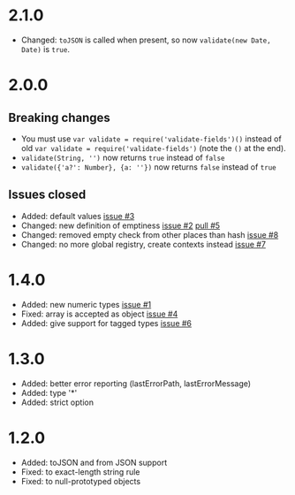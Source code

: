 # 2.1.0
* Changed: `toJSON` is called when present, so now `validate(new Date, Date)` is `true`.

# 2.0.0
## Breaking changes
* You must use `var validate = require('validate-fields')()` instead of old `var validate = require('validate-fields')` (note the `()` at the end).
* `validate(String, '')` now returns `true` instead of `false`
* `validate({'a?': Number}, {a: ''})` now returns `false` instead of `true`

## Issues closed
* Added: default values [issue #3](https://github.com/clubedaentrega/validate-fields/issues/3)
* Changed: new definition of emptiness [issue #2](https://github.com/clubedaentrega/validate-fields/issues/2) [pull #5](https://github.com/clubedaentrega/validate-fields/pull/5)
* Changed: removed empty check from other places than hash [issue #8](https://github.com/clubedaentrega/validate-fields/issues/8)
* Changed: no more global registry, create contexts instead [issue #7](https://github.com/clubedaentrega/validate-fields/issues/7)

# 1.4.0
* Added: new numeric types [issue #1](https://github.com/clubedaentrega/validate-fields/issues/1)
* Fixed: array is accepted as object [issue #4](https://github.com/clubedaentrega/validate-fields/issues/4)
* Added: give support for tagged types [issue #6](https://github.com/clubedaentrega/validate-fields/issues/6)

# 1.3.0
* Added: better error reporting (lastErrorPath, lastErrorMessage)
* Added: type '*'
* Added: strict option

# 1.2.0
* Added: toJSON and from JSON support
* Fixed: to exact-length string rule
* Fixed: to null-prototyped objects